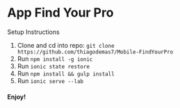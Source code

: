 # App Find Your Pro

Setup Instructions

1. Clone and cd into repo: `git clone https://github.com/thiagodemas7/Mobile-FindYourPro`
2. Run `npm install -g ionic`
4. Run `ionic state restore`
5. Run `npm install && gulp install`
6. Run `ionic serve --lab`


#### Enjoy!
